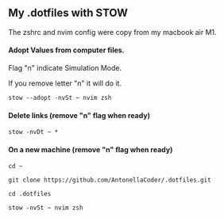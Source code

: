 ## My .dotfiles with STOW

The zshrc and nvim config were copy from my macbook air M1.

#### Adopt Values from computer files.

Flag "n" indicate Simulation Mode.

If you remove letter "n" it will do it.

`stow --adopt -nvSt ~ nvim zsh`

#### Delete links (remove "n" flag when ready)

`stow -nvDt ~ *`

#### On a new machine (remove "n" flag when ready)

`cd ~`

`git clone https://github.com/AntonellaCoder/.dotfiles.git`

`cd .dotfiles`

`stow -nvSt ~ nvim zsh`
